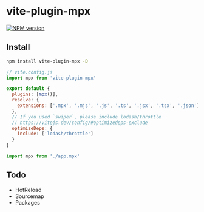 # vite-plugin-mpx

[![NPM version](https://img.shields.io/npm/v/vite-plugin-mpx?color=a1b858&label=)](https://www.npmjs.com/package/vite-plugin-mpx)

## Install

```bash
npm install vite-plugin-mpx -D
```

```js
// vite.config.js
import mpx from 'vite-plugin-mpx'

export default {
  plugins: [mpx()],
  resolve: {
    extensions: ['.mpx', '.mjs', '.js', '.ts', '.jsx', '.tsx', '.json']
  },
  // If you used `swiper`, please include lodash/throttle
  // https://vitejs.dev/config/#optimizedeps-exclude
  optimizeDeps: {
    include: ['lodash/throttle']
  }
}
```

```js
import mpx from './app.mpx'
```

## Todo

- HotReload
- Sourcemap
- Packages
